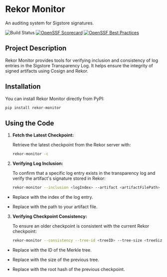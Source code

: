 # Rekor Monitor

An auditing system for Sigstore signatures.

![Build Status](https://github.com/nate-lavoy/supply-chain-security/actions/workflows/cd.yml/badge.svg)
[![OpenSSF Scorecard](https://api.scorecard.dev/projects/github.com/nate-lavoy/supply-chain-security/badge)](https://scorecard.dev/viewer/?uri=github.com/nate-lavoy/supply-chain-security)
[![OpenSSF Best Practices](https://www.bestpractices.dev/projects/9764/badge)](https://www.bestpractices.dev/projects/9764)

## Project Description

Rekor Monitor provides tools for verifying inclusion and consistency of log entries in the Sigstore Transparency Log. It helps ensure the integrity of signed artifacts using Cosign and Rekor.

## Installation

You can install Rekor Monitor directly from PyPI:

```bash
pip install rekor-monitor
```

## Using the Code

1. **Fetch the Latest Checkpoint:**

   Retrieve the latest checkpoint from the Rekor server with:

   ```bash
   rekor-monitor -c

2. **Verifying Log Inclusion:**

   To confirm that a specific log entry exists in the transparency log and verify the artifact's signature stored in Rekor:

   ```bash
   rekor-monitor --inclusion <logIndex> --artifact <artifactFilePath>
   ```
- Replace <logIndex> with the index of the log entry.

- Replace <artifactFilePath> with the path to your artifact file.

3. **Verifying Checkpoint Consistency:**

   To ensure an older checkpoint is consistent with the current Rekor checkpoint:

   ```bash
   rekor-monitor --consistency --tree-id <treeID> --tree-size <treeSize> --root-hash <rootHash>
   ```

- Replace <treeID> with the ID of the Merkle tree.

- Replace <treeSize> with the size of the previous tree.
   
- Replace <rootHash> with the root hash of the previous checkpoint.
